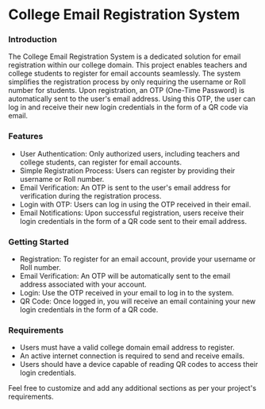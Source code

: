 # College Email Registration System

### Introduction

The College Email Registration System is a dedicated solution for email registration within our college domain. This project enables teachers and college students to register for email accounts seamlessly. The system simplifies the registration process by only requiring the username or Roll number for students. Upon registration, an OTP (One-Time Password) is automatically sent to the user's email address. Using this OTP, the user can log in and receive their new login credentials in the form of a QR code via email.
### Features

- User Authentication: Only authorized users, including teachers and college students, can register for email accounts.
- Simple Registration Process: Users can register by providing their username or Roll number.
- Email Verification: An OTP is sent to the user's email address for verification during the registration process.
- Login with OTP: Users can log in using the OTP received in their email.
- Email Notifications: Upon successful registration, users receive their login credentials in the form of a QR code sent to their email address.

### Getting Started

- Registration: To register for an email account, provide your username or Roll number.
- Email Verification: An OTP will be automatically sent to the email address associated with your account.
- Login: Use the OTP received in your email to log in to the system.
- QR Code: Once logged in, you will receive an email containing your new login credentials in the form of a QR code.

### Requirements

- Users must have a valid college domain email address to register.
- An active internet connection is required to send and receive emails.
- Users should have a device capable of reading QR codes to access their login credentials.

Feel free to customize and add any additional sections as per your project's requirements.
